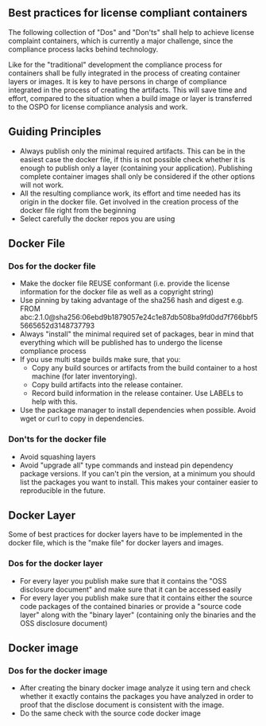 ## Best practices for license compliant containers

The following collection of "Dos" and "Don'ts" shall help to achieve license complaint containers, which is currently a major challenge, since the compliance process lacks behind technology.

Like for the "traditional" development the compliance process for containers shall be fully integrated in the process of creating container layers or images. It is key to have persons in charge of compliance integrated in the process of creating the artifacts. This will save time and effort, compared to the situation when a build image or layer is transferred to the OSPO for license compliance analysis and work.

## Guiding Principles

* Always publish only the minimal required artifacts. This can be in the easiest case the docker file, if this is not possible check whether it is enough to publish only a layer (containing your application). Publishing complete container images shall only be considered if the other options will not work.
* All the resulting compliance work, its effort and time needed has its origin in the docker file. Get involved in the creation process of the docker file right from the beginning
* Select carefully the docker repos you are using

## Docker File

### Dos for the docker file
* Make the docker file REUSE conformant (i.e. provide the license information for the docker file as well as a copyright string)
* Use pinning by taking advantage of the sha256 hash and digest e.g. FROM abc:2.1.0@sha256:06ebd9b1879057e24c1e87db508ba9fd0dd7f766bbf55665652d3148737793
* Always "install" the minimal required set of packages, bear in mind that everything which will be published has to undergo the license compliance process
* If you use multi stage builds make sure, that you:
	* Copy any build sources or artifacts from the build container to a host machine (for later inventorying).
	* Copy build artifacts into the release container.
	* Record build information in the release container. Use LABELs to help with this.
* Use the package manager to install dependencies when possible. Avoid wget or curl to copy in dependencies.

### Don'ts for the docker file
* Avoid squashing layers
* Avoid "upgrade all" type commands and instead pin dependency package versions. If you can't pin the version, at a minimum you should list the packages you want to install. This makes your container easier to reproducible in the future.

## Docker Layer
Some of best practices for docker layers have to be implemented in the docker file, which is the "make file" for docker layers and images.
    
### Dos for the docker layer
* For every layer you publish make sure that it contains the "OSS disclosure document" and make sure that it can be accessed easily
* For every layer you publish make sure that it contains either the source code packages of the contained binaries or provide a "source code layer" along with the "binary layer" (containing only the binaries and the OSS disclosure document)

## Docker image
### Dos for the docker image
* After creating the binary docker image analyze it using tern and check whether it exactly contains the packages you have analyzed in order to proof that the disclose document is consistent with the image.
* Do the same check with the source code docker image


